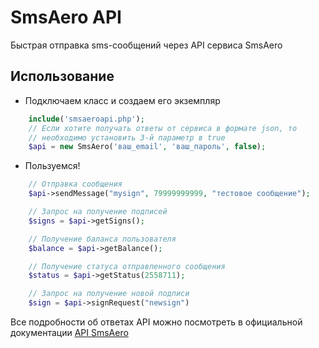 SmsAero API
=========

Быстрая отправка sms-сообщений через API сервиса SmsAero


Использование
--------------
 - Подключаем класс и создаем его экземпляр

```php
    include('smsaeroapi.php');
    // Если хотите получать ответы от сервиса в формате json, то
    // необходимо установить 3-й параметр в true
    $api = new SmsAero('ваш_email', 'ваш_пароль', false);
```

 - Пользуемся!

```php
    // Отправка сообщения
    $api->sendMessage("mysign", 79999999999, "тестовое сообщение");

    // Запрос на получение подписей
    $signs = $api->getSigns();

    // Получение баланса пользователя
    $balance = $api->getBalance();

    // Получение статуса отправленного сообщения
    $status = $api->getStatus(2558711);

    // Запрос на получение новой подписи
    $sign = $api->signRequest("newsign")
```
Все подробности об ответах API можно посмотреть в официальной документации [API SmsAero](http://smsaero.ru/api/)